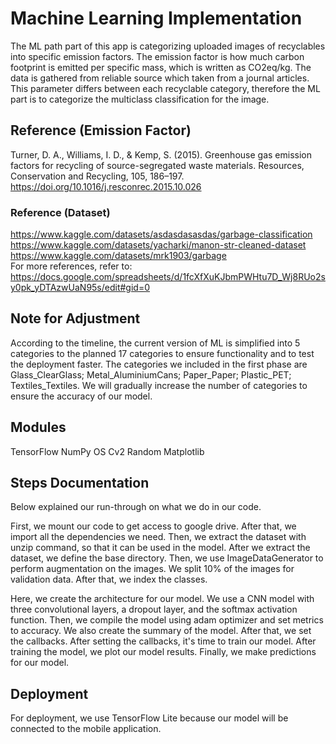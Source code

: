 # Machine Learning Implementation
The ML path part of this app is categorizing uploaded images of recyclables into specific emission factors. The emission factor is how much carbon footprint is emitted per specific mass, which is written as CO2eq/kg. The data is gathered from reliable source which taken from a journal articles. This parameter differs between each recyclable category, therefore the ML part is to categorize the multiclass classification for the image.

## Reference (Emission Factor)
Turner, D. A., Williams, I. D., & Kemp, S. (2015). Greenhouse gas emission factors for recycling of source-segregated waste materials. Resources, Conservation and Recycling, 105, 186–197. https://doi.org/10.1016/j.resconrec.2015.10.026 
### Reference (Dataset)
https://www.kaggle.com/datasets/asdasdasasdas/garbage-classification<br>
https://www.kaggle.com/datasets/yacharki/manon-str-cleaned-dataset<br>
https://www.kaggle.com/datasets/mrk1903/garbage<br>
For more references, refer to: https://docs.google.com/spreadsheets/d/1fcXfXuKJbmPWHtu7D_Wj8RUo2sy0pk_yDTAzwUaN95s/edit#gid=0

## Note for Adjustment
According to the timeline, the current version of ML is simplified into 5 categories to the planned 17 categories to ensure functionality and to test the deployment faster. The categories we included in the first phase are Glass_ClearGlass; Metal_AluminiumCans; Paper_Paper; Plastic_PET; Textiles_Textiles.
We will gradually increase the number of categories to ensure the accuracy of our model.

## Modules
TensorFlow
NumPy
OS
Cv2
Random
Matplotlib

## Steps Documentation
Below explained our run-through on what we do in our code.

First, we mount our code to get access to google drive. After that, we import all the dependencies we need. Then, we extract the dataset with unzip command, so that it can be used in the model. After we extract the dataset, we define the base directory. Then, we use ImageDataGenerator to perform augmentation on the images. We split 10% of the images for validation data. After that, we index the classes.

Here, we create the architecture for our model. We use a CNN model with three convolutional layers, a dropout layer, and the softmax activation function. Then, we compile the model using adam optimizer and set metrics to accuracy. We also create the summary of the model. After that, we set the callbacks. After setting the callbacks, it's time to train our model. After training the model, we plot our model results. Finally, we make predictions for our model.

## Deployment
For deployment, we use TensorFlow Lite because our model will be connected to the mobile application.

